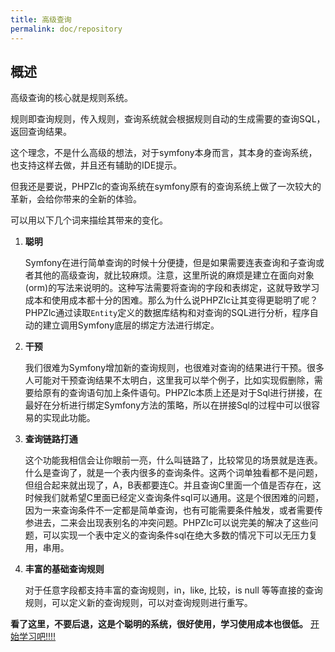 ```yaml
---
title: 高级查询
permalink: doc/repository
---
```


## 概述

高级查询的核心就是规则系统。

规则即查询规则，传入规则，查询系统就会根据规则自动的生成需要的查询SQL，返回查询结果。

这个理念，不是什么高级的想法，对于symfony本身而言，其本身的查询系统，也支持这样去做，并且还有辅助的IDE提示。

但我还是要说，PHPZlc的查询系统在symfony原有的查询系统上做了一次较大的革新，会给你带来的全新的体验。

可以用以下几个词来描绘其带来的变化。

1. **聪明** 
   
    Symfony在进行简单查询的时候十分便捷，但是如果需要连表查询和子查询或者其他的高级查询，就比较麻烦。注意，这里所说的麻烦是建立在面向对象(orm)的写法来说明的。这种写法需要将查询的字段和表绑定，这就导致学习成本和使用成本都十分的困难。那么为什么说PHPZlc让其变得更聪明了呢？ PHPZlc通过读取`Entity`定义的数据库结构和对查询的SQL进行分析，程序自动的建立调用Symfony底层的绑定方法进行绑定。
   
2. **干预**

    我们很难为Symfony增加新的查询规则，也很难对查询的结果进行干预。很多人可能对干预查询结果不太明白，这里我可以举个例子，比如实现假删除，需要给原有的查询语句加上条件语句。PHPZlc本质上还是对于Sql进行拼接，在最好在分析进行绑定Symfony方法的策略，所以在拼接Sql的过程中可以很容易的实现此功能。
   
3. **查询链路打通**

    这个功能我相信会让你眼前一亮，什么叫链路了，比较常见的场景就是连表。什么是查询了，就是一个表内很多的查询条件。这两个词单独看都不是问题，但组合起来就出现了，A，B表都要连C。并且查询C里面一个值是否存在，这时候我们就希望C里面已经定义查询条件sql可以通用。这是个很困难的问题，因为一来查询条件不一定都是简单查询，也有可能需要条件触发，或者需要传参进去，二来会出现表别名的冲突问题。PHPZlc可以说完美的解决了这些问题，可以实现一个表中定义的查询条件sql在绝大多数的情况下可以无压力复用，串用。
   
4. **丰富的基础查询规则**

    对于任意字段都支持丰富的查询规则，in，like, 比较，is null 等等直接的查询规则，可以定义新的查询规则，可以对查询规则进行重写。
    

**看了这里，不要后退，这是个聪明的系统，很好使用，学习使用成本也很低。** [开始学习吧!!!!](/doc/repository/rule)
   
   
   
   
   
    


